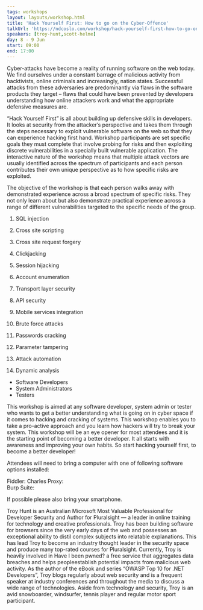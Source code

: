 ```yaml
---
tags: workshops
layout: layouts/workshop.html
title: 'Hack Yourself First: How to go on the Cyber-Offence'
talkUrl: 'https://ndcoslo.com/workshop/hack-yourself-first-how-to-go-on-the-cyber-offence/'
speakers: [troy-hunt,scott-helme]
day: 8 - 9 Jun
start: 09:00
end: 17:00
---
```

Cyber-attacks have become a reality of running software on the web today. We find ourselves under a constant barrage of malicious activity from hacktivists, online criminals and increasingly, nation states. Successful attacks from these adversaries are predominantly via flaws in the software products they target – flaws that could have been prevented by developers understanding how online attackers work and what the appropriate defensive measures are.

“Hack Yourself First” is all about building up defensive skills in developers. It looks at security from the attacker’s perspective and takes them through the steps necessary to exploit vulnerable software on the web so that they can experience hacking first hand. Workshop participants are set specific goals they must complete that involve probing for risks and then exploiting discrete vulnerabilities in a specially built vulnerable application. The interactive nature of the workshop means that multiple attack vectors are usually identified across the spectrum of participants and each person contributes their own unique perspective as to how specific risks are exploited.

The objective of the workshop is that each person walks away with demonstrated experience across a broad spectrum of specific risks. They not only learn about but also demonstrate practical experience across a range of different vulnerabilities targeted to the specific needs of the group.

1. SQL injection

2. Cross site scripting

3. Cross site request forgery

4. Clickjacking

5. Session hijacking

6. Account enumeration

7. Transport layer security

8. API security

9. Mobile services integration

10. Brute force attacks

11. Passwords cracking

12. Parameter tampering

13. Attack automation

14. Dynamic analysis

- Software Developers
- System Administrators
- Testers

This workshop is aimed at any software developer, system admin or tester who wants to get a better understanding what is going on in cyber space if it comes to hacking and cracking of systems. This workshop enables you to take a pro-active approach and you learn how hackers will try to break your system. This workshop will be an eye opener for most attendees and it is the starting point of becoming a better developer. It all starts with awareness and improving your own habits. So start hacking yourself first, to become a better developer!

Attendees will need to bring a computer with one of following software options installed:

Fiddler: 
Charles Proxy:  
Burp Suite: 

If possible please also bring your smartphone.

Troy Hunt is an Australian Microsoft Most Valuable Professional for Developer Security and Author for Pluralsight — a leader in online training for technology and creative professionals. Troy has been building software for browsers since the very early days of the web and possesses an exceptional ability to distil complex subjects into relatable explanations. This has lead Troy to become an industry thought leader in the security space and produce many top-rated courses for Pluralsight. Currently, Troy is heavily involved in Have I been pwned? a free service that aggregates data breaches and helps peopleestablish potential impacts from malicious web activity. As the author of the eBook and series “OWASP Top 10 for .NET Developers”, Troy blogs regularly about web security and is a frequent speaker at industry conferences and throughout the media to discuss a wide range of technologies. Aside from technology and security, Troy is an avid snowboarder, windsurfer, tennis player and regular motor sport participant.
